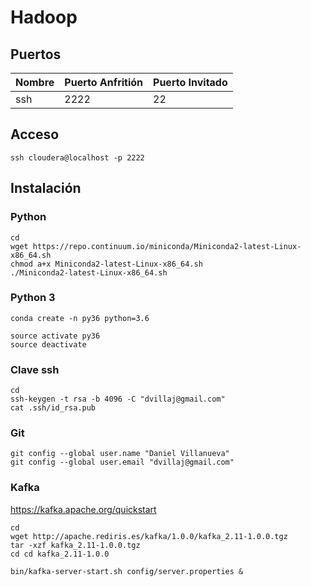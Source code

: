 # Hadoop

## Puertos

| Nombre  | Puerto Anfritión | Puerto Invitado|
| ------------- | ------------- | ------------- | 
| ssh  | 2222  | 22 |

## Acceso

```
ssh cloudera@localhost -p 2222
```

## Instalación

### Python

```
cd
wget https://repo.continuum.io/miniconda/Miniconda2-latest-Linux-x86_64.sh
chmod a+x Miniconda2-latest-Linux-x86_64.sh
./Miniconda2-latest-Linux-x86_64.sh
```

### Python 3
```
conda create -n py36 python=3.6

source activate py36
source deactivate
```

### Clave ssh

```
cd
ssh-keygen -t rsa -b 4096 -C "dvillaj@gmail.com"
cat .ssh/id_rsa.pub
```

### Git
```
git config --global user.name "Daniel Villanueva"
git config --global user.email "dvillaj@gmail.com"
```

### Kafka

https://kafka.apache.org/quickstart
```
cd
wget http://apache.rediris.es/kafka/1.0.0/kafka_2.11-1.0.0.tgz
tar -xzf kafka_2.11-1.0.0.tgz
cd cd kafka_2.11-1.0.0

bin/kafka-server-start.sh config/server.properties &

```
